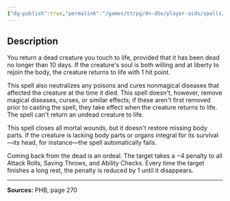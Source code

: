 ```yaml
---
{"dg-publish":true,"permalink":"/games/ttrpg/dn-d5e/player-aids/spells/level-5/raise-dead/","tags":["TTRPG/DND/5e","verbal","somatic","material"]}
---
```



## Description
You return a dead creature you touch to life, provided that it has been dead no longer than 10 days.
If the creature's soul is both willing and at liberty to rejoin the body, the creature returns to life with 1 hit point.

This spell also neutralizes any poisons and cures nonmagical diseases that affected the creature at the time it died.
This spell doesn't, however, remove magical diseases, curses, or similar effects; if these aren't first removed prior to casting the spell, they take effect when the creature returns to life.
The spell can't return an undead creature to life.

This spell closes all mortal wounds, but it doesn't restore missing body parts.
If the creature is lacking body parts or organs integral for its survival—its head, for instance—the spell automatically fails.

Coming back from the dead is an ordeal.
The target takes a −4 penalty to all Attack Rolls, Saving Throws, and Ability Checks.
Every time the target finishes a long rest, the penalty is reduced by 1 until it disappears.

---

**Sources:** PHB, page 270
